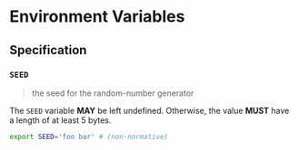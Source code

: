 # Environment Variables

## Specification

### `SEED`

> the seed for the random-number generator

The `SEED` variable **MAY** be left undefined. Otherwise, the value **MUST**
have a length of at least 5 bytes.

```bash
export SEED='foo bar' # (non-normative)
```
